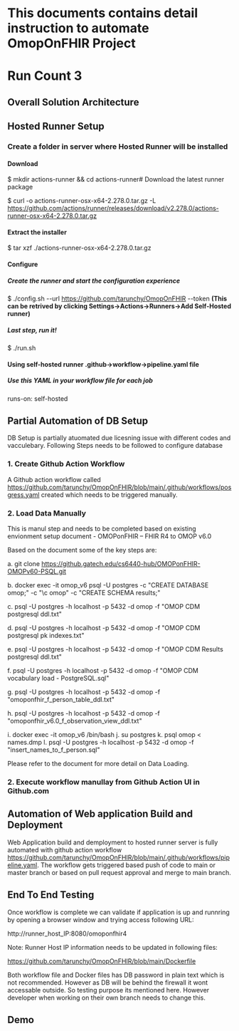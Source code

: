 # This documents contains detail instruction to automate OmopOnFHIR Project
# Run Count 3
## Overall Solution Architecture

## Hosted Runner Setup

### Create a folder in server where Hosted Runner will be installed

#### Download

$ mkdir actions-runner && cd actions-runner# Download the latest runner package

$ curl -o actions-runner-osx-x64-2.278.0.tar.gz -L https://github.com/actions/runner/releases/download/v2.278.0/actions-runner-osx-x64-2.278.0.tar.gz

#### Extract the installer

$ tar xzf ./actions-runner-osx-x64-2.278.0.tar.gz

#### Configure

##### Create the runner and start the configuration experience

$ ./config.sh --url https://github.com/tarunchy/OmopOnFHIR --token ****(This can be retrived by clicking Settings->Actions->Runners->Add Self-Hosted runner)****

##### Last step, run it!

$ ./run.sh

#### Using self-hosted runner .github->workflow->pipeline.yaml file

##### Use this YAML in your workflow file for each job

runs-on: self-hosted

## Partial Automation of DB Setup

DB Setup is partially atuomated due licesning issue with different codes and vacculebary. Following Steps needs to be followed to configure database

### 1. Create Github Action Workflow

A Github action workflow called https://github.com/tarunchy/OmopOnFHIR/blob/main/.github/workflows/posgress.yaml created which needs to be triggered manually.

### 2. Load Data Manually

This is manul step and needs to be completed based on existing envionment setup document - OMOPonFHIR – FHIR R4 to OMOP v6.0

Based on the document some of the key steps are:

a. git clone https://github.gatech.edu/cs6440-hub/OMOPonFHIR-OMOPv60-PSQL.git

b. docker exec -it omop_v6 psql -U postgres -c "CREATE DATABASE omop;" -c "\c omop" -c "CREATE SCHEMA results;"

c. psql -U postgres -h localhost -p 5432 -d omop -f "OMOP CDM postgresql ddl.txt"

d. psql -U postgres -h localhost -p 5432 -d omop -f "OMOP CDM postgresql pk indexes.txt"

e. psql -U postgres -h localhost -p 5432 -d omop -f "OMOP CDM Results postgresql ddl.txt"

f. psql -U postgres -h localhost -p 5432 -d omop -f "OMOP CDM vocabulary load - PostgreSQL.sql"

g. psql -U postgres -h localhost -p 5432 -d omop -f "omoponfhir_f_person_table_ddl.txt"

h. psql -U postgres -h localhost -p 5432 -d omop -f "omoponfhir_v6.0_f_observation_view_ddl.txt"

i. docker exec -it omop_v6 /bin/bash 
j. su postgres 
k. psql omop < names.dmp
l. psql -U postgres -h localhost -p 5432 -d omop -f "insert_names_to_f_person.sql"

Please refer to the document for more detail on Data Loading. 



### 2. Execute workflow manullay from Github Action UI in Github.com

## Automation of Web application Build and Deployment

Web Application build and demployment to hosted runner server is fully automated with github action workflow https://github.com/tarunchy/OmopOnFHIR/blob/main/.github/workflows/pipeline.yaml. The workflow gets triggered based push of code to main or master branch or based on pull request approval and merge to main branch. 

## End To End Testing

Once workflow is complete we can validate if application is up and runnring by opening a browser window and trying access following URL:

http://runner_host_IP:8080/omoponfhir4

Note: Runner Host IP information needs to be updated in following files:

https://github.com/tarunchy/OmopOnFHIR/blob/main/Dockerfile

Both workflow file and Docker files has DB password in plain text which is not recommended. However as DB will be behind the firewall it wont accessable outside. So testing purpose its mentioned here. However developer when working on their own branch needs to change this.

## Demo

